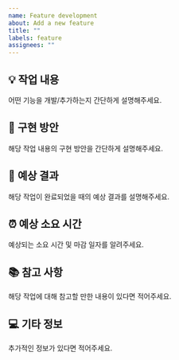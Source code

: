 ```yaml
---
name: Feature development
about: Add a new feature
title: ""
labels: feature
assignees: ""
---
```


## 💡 작업 내용

어떤 기능을 개발/추가하는지 간단하게 설명해주세요.

## 🚀 구현 방안

해당 작업 내용의 구현 방안을 간단하게 설명해주세요.

## 🎉 예상 결과

해당 작업이 완료되었을 때의 예상 결과를 설명해주세요.

## ⏰ 예상 소요 시간

예상되는 소요 시간 및 마감 일자를 알려주세요.

## 📚 참고 사항

해당 작업에 대해 참고할 만한 내용이 있다면 적어주세요.

## 💻 기타 정보

추가적인 정보가 있다면 적어주세요.
